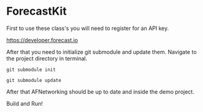 ForecastKit
===========

First to use these class's you will need to register for an API key.

https://developer.forecast.io


After that you need to initialize git submodule and update them. Navigate to the project directory in terminal.

`git submodule init`

`git submodule update`

After that AFNetworking should be up to date and inside the demo project.

Build and Run!

